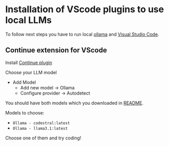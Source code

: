 # Installation of VScode plugins to use local LLMs

To follow next steps you have to run local [ollama](README.md) and [Visual Studio Code](https://code.visualstudio.com/).

## Continue extension for VScode
Install [Continue plugin](continue.dev)

Choose your LLM model
- Add Model
    - Add new model -> Ollama
    - Configure provider -> Autodetect


You should have both models which you downloaded in [README](README.md).  

Models to choose:
- `Ollama - codestral:latest`
- `Ollama - llama3.1:latest`

Choose one of them and try coding! 

